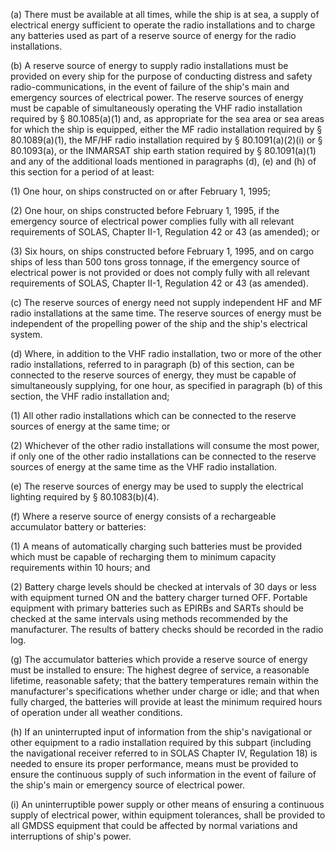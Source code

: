 (a) There must be available at all times, while the ship is at sea, a supply of electrical energy sufficient to operate the radio installations and to charge any batteries used as part of a reserve source of energy for the radio installations.

(b) A reserve source of energy to supply radio installations must be provided on every ship for the purpose of conducting distress and safety radio-communications, in the event of failure of the ship's main and emergency sources of electrical power. The reserve sources of energy must be capable of simultaneously operating the VHF radio installation required by § 80.1085(a)(1) and, as appropriate for the sea area or sea areas for which the ship is equipped, either the MF radio installation required by § 80.1089(a)(1), the MF/HF radio installation required by § 80.1091(a)(2)(i) or § 80.1093(a), or the INMARSAT ship earth station required by § 80.1091(a)(1) and any of the additional loads mentioned in paragraphs (d), (e) and (h) of this section for a period of at least:

(1) One hour, on ships constructed on or after February 1, 1995;

(2) One hour, on ships constructed before February 1, 1995, if the emergency source of electrical power complies fully with all relevant requirements of SOLAS, Chapter II-1, Regulation 42 or 43 (as amended); or

(3) Six hours, on ships constructed before February 1, 1995, and on cargo ships of less than 500 tons gross tonnage, if the emergency source of electrical power is not provided or does not comply fully with all relevant requirements of SOLAS, Chapter II-1, Regulation 42 or 43 (as amended).

(c) The reserve sources of energy need not supply independent HF and MF radio installations at the same time. The reserve sources of energy must be independent of the propelling power of the ship and the ship's electrical system.

(d) Where, in addition to the VHF radio installation, two or more of the other radio installations, referred to in paragraph (b) of this section, can be connected to the reserve sources of energy, they must be capable of simultaneously supplying, for one hour, as specified in paragraph (b) of this section, the VHF radio installation and;

(1) All other radio installations which can be connected to the reserve sources of energy at the same time; or

(2) Whichever of the other radio installations will consume the most power, if only one of the other radio installations can be connected to the reserve sources of energy at the same time as the VHF radio installation.

(e) The reserve sources of energy may be used to supply the electrical lighting required by § 80.1083(b)(4).

(f) Where a reserve source of energy consists of a rechargeable accumulator battery or batteries:

(1) A means of automatically charging such batteries must be provided which must be capable of recharging them to minimum capacity requirements within 10 hours; and

(2) Battery charge levels should be checked at intervals of 30 days or less with equipment turned ON and the battery charger turned OFF. Portable equipment with primary batteries such as EPIRBs and SARTs should be checked at the same intervals using methods recommended by the manufacturer. The results of battery checks should be recorded in the radio log.

(g) The accumulator batteries which provide a reserve source of energy must be installed to ensure: The highest degree of service, a reasonable lifetime, reasonable safety; that the battery temperatures remain within the manufacturer's specifications whether under charge or idle; and that when fully charged, the batteries will provide at least the minimum required hours of operation under all weather conditions.

(h) If an uninterrupted input of information from the ship's navigational or other equipment to a radio installation required by this subpart (including the navigational receiver referred to in SOLAS Chapter IV, Regulation 18) is needed to ensure its proper performance, means must be provided to ensure the continuous supply of such information in the event of failure of the ship's main or emergency source of electrical power.

(i) An uninterruptible power supply or other means of ensuring a continuous supply of electrical power, within equipment tolerances, shall be provided to all GMDSS equipment that could be affected by normal variations and interruptions of ship's power.

